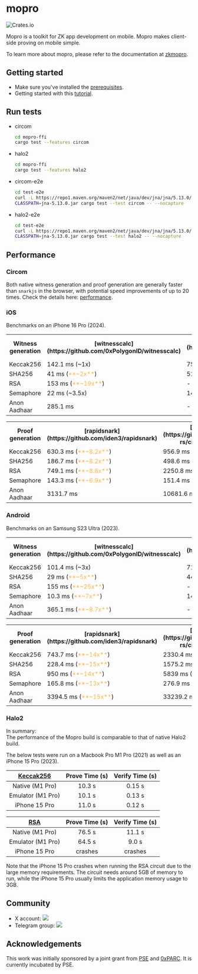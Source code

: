# mopro

![Crates.io](https://img.shields.io/crates/v/mopro-ffi?label=mopro-ffi&style=flat-square)

Mopro is a toolkit for ZK app development on mobile. Mopro makes client-side proving on mobile simple.

To learn more about mopro, please refer to the documentation at [zkmopro](https://zkmopro.org/docs/intro).

## Getting started

-   Make sure you've installed the [prerequisites](https://zkmopro.org/docs/prerequisites).
-   Getting started with this [tutorial](https://zkmopro.org/docs/getting-started).

## Run tests

-   circom
    ```sh
    cd mopro-ffi
    cargo test --features circom
    ```
-   halo2
    ```sh
    cd mopro-ffi
    cargo test --features halo2
    ```
-   circom-e2e
    ```sh
    cd test-e2e
    curl -L https://repo1.maven.org/maven2/net/java/dev/jna/jna/5.13.0/jna-5.13.0.jar -o jna-5.13.0.jar
    CLASSPATH=jna-5.13.0.jar cargo test --test circom -- --nocapture
    ```
-   halo2-e2e
    ```sh
    cd test-e2e
    curl -L https://repo1.maven.org/maven2/net/java/dev/jna/jna/5.13.0/jna-5.13.0.jar -o jna-5.13.0.jar
    CLASSPATH=jna-5.13.0.jar cargo test --test halo2 -- --nocapture
    ```

## Performance

### Circom

Both native witness generation and proof generation are generally faster than `snarkjs` in the browser, with potential speed improvements of up to 20 times.
Check the details here: [performance](https://zkmopro.org/docs/performance).

### iOS

Benchmarks on an iPhone 16 Pro (2024).

<table>
  <tr>
    <th>Witness generation</th>
    <th>[witnesscalc](https://github.com/0xPolygonID/witnesscalc)</th>
    <th>[circom-witnesscalc](https://github.com/iden3/circom-witnesscalc)</th>
    <th>[wasmer](https://github.com/arkworks-rs/circom-compat)</th>
    <th>[w2c](https://github.com/vimwitch/rust-witness)</th>
    <th>[snarkjs](https://github.com/iden3/snarkjs)</th>
  </tr>
  <tr>
    <td>Keccak256</td>
    <td>142.1 ms (~1x)</td>
    <td>75.4 ms (<font color="FFB546">**~2x**</font>)</td>
    <td>287.7 ms (slower)</td>
    <td>140 ms (~1x)</td>
    <td>147.1 ms </td>
  </tr>
  <tr>
    <td>SHA256</td>
    <td>41 ms (<font color="FFB546">**~2x**</font>)</td>
    <td>51.3 ms (~1.7x)</td>
    <td>171.3  ms (slower)</td>
    <td>93.9 ms (~1x)</td>
    <td>91.8 ms </td>
  </tr>
  <tr>
    <td>RSA</td>
    <td>153 ms (<font color="FFB546">**~19x**</font>)</td>
    <td>-</td>
    <td>2937.5 ms (~1x)</td>
    <td>2312.3 ms (~1.2x)</td>
    <td>2979.5 ms </td>
  </tr>
  <tr>
    <td>Semaphore</td>
    <td>22 ms (~3.5x)</td>
    <td>14.6 ms (<font color="FFB546">**~5.3x**</font>)</td>
    <td>266.5 ms (slower)</td>
    <td>38.9 ms (~2x)</td>
    <td>77.6 ms</td>
  </tr>
  <tr>
    <td>Anon Aadhaar</td>
    <td>285.1 ms</td>
    <td>-</td>
    <td>3284.7 ms</td>
    <td>1490.8 ms</td>
    <td>-</td>
  </tr>
</table>

<table>
  <tr>
    <th>Proof generation</th>
    <th>[rapidsnark](https://github.com/iden3/rapidsnark)</th>
    <th>[ark-works](https://github.com/arkworks-rs/circom-compat)</th>
    <th>[snarkjs](https://github.com/iden3/snarkjs)</th>
  </tr>
  <tr>
    <td>Keccak256</td>
    <td>630.3 ms (<font color="FFB546">**~8.2x**</font>)</td>
    <td>956.9 ms (~5.4x)</td>
    <td>5182.1 ms</td>
  </tr>
  <tr>
    <td>SHA256</td>
    <td>186.7 ms (<font color="FFB546">**~8.2x**</font>)</td>
    <td>498.6 ms (~3x)</td>
    <td>1487  ms</td>
  </tr>
  <tr>
    <td>RSA</td>
    <td>749.1 ms (<font color="FFB546">**~8.8x**</font>)</td>
    <td>2250.8 ms (~3x)</td>
    <td>6604.5 ms</td>
  </tr>
  <tr>
    <td>Semaphore</td>
    <td>143.3 ms (<font color="FFB546">**~6.9x**</font>)</td>
    <td>151.4 ms (~6.6x)</td>
    <td>1001.6 ms</td>
  </tr>
  <tr>
    <td>Anon Aadhaar</td>
    <td>3131.7 ms</td>
    <td>10681.6 ms</td>
    <td>-</td>
  </tr>
</table>

### Android

Benchmarks on an Samsung S23 Ultra (2023).

<table>
  <tr>
    <th>Witness generation</th>
    <th>[witnesscalc](https://github.com/0xPolygonID/witnesscalc)</th>
    <th>[circom-witnesscalc](https://github.com/iden3/circom-witnesscalc)</th>
    <th>[wasmer](https://github.com/arkworks-rs/circom-compat)</th>
    <th>[w2c](https://github.com/vimwitch/rust-witness)</th>
    <th>[snarkjs](https://github.com/iden3/snarkjs)</th>
  </tr>
  <tr>
    <td>Keccak256</td>
    <td>101.4 ms (~3x)</td>
    <td>71 ms (<font color="FFB546">**~4x**</font>)</td>
    <td>507.3 ms (slower)</td>
    <td>210.5 ms (~1.3x)</td>
    <td>292.3 ms</td>
  </tr>
  <tr>
    <td>SHA256</td>
    <td>29 ms (<font color="FFB546">**~5x**</font>)</td>
    <td>44 ms (~3.5x)</td>
    <td>271.6 ms (slower)</td>
    <td>106.9 ms (~1.4x)</td>
    <td>157.9 ms</td>
  </tr>
  <tr>
    <td>RSA</td>
    <td>155 ms (<font color="FFB546">**~25x**</font>)</td>
    <td>-</td>
    <td>4723 ms (slower)</td>
    <td>3751 ms (~1x)</td>
    <td>3958 ms</td>
  </tr>
  <tr>
    <td>Semaphore</td>
    <td>10.3 ms (<font color="FFB546">**~7x**</font>)</td>
    <td>14.7 ms (~5x)</td>
    <td>416.9 ms (slower)</td>
    <td>32.8 ms (~2x)</td>
    <td>74.1 ms</td>
  </tr>
  <tr>
    <td>Anon Aadhaar</td>
    <td>365.1 ms (<font color="FFB546">**~8.7x**</font>)</td>
    <td>-</td>
    <td>5359.6 ms (slower)</td>
    <td>2716.4 ms (~1.1x)</td>
    <td>3207.5 ms</td>
  </tr>
</table>

<table>
  <tr>
    <th>Proof generation</th>
    <th>[rapidsnark](https://github.com/iden3/rapidsnark)</th>
    <th>[ark-works](https://github.com/arkworks-rs/circom-compat)</th>
    <th>[snarkjs](https://github.com/iden3/snarkjs)</th>
  </tr>
  <tr>
    <td>Keccak256</td>
    <td>743.7 ms (<font color="FFB546">**~14x**</font>)</td>
    <td>2330.4 ms (~4.7x)</td>
    <td>11096.4 ms</td>
  </tr>
  <tr>
    <td>SHA256</td>
    <td>228.4 ms (<font color="FFB546">**~15x**</font>) </td>
    <td>1575.2 ms (~2x)</td>
    <td>3514.8 ms</td>
  </tr>
  <tr>
    <td>RSA</td>
    <td>950 ms (<font color="FFB546">**~14x**</font>)</td>
    <td>5839 ms (~2.3x)</td>
    <td>13442 ms</td>
  </tr>
  <tr>
    <td>Semaphore</td>
    <td>165.8 ms (<font color="FFB546">**~13x**</font>)</td>
    <td>276.9 ms (~7.7x)</td>
    <td>2146 ms</td>
  </tr>
  <tr>
    <td>Anon Aadhaar</td>
    <td>3394.5 ms (<font color="FFB546">**~15x**</font>)</td>
    <td>33239.2 ms (~1.5x)</td>
    <td>51546.3 ms</td>
  </tr>
</table>

### Halo2

In summary: <br/>
The performance of the Mopro build is comparable to that of native Halo2 build. <br/>

The below tests were run on a Macbook Pro M1 Pro (2021) as well as an iPhone 15 Pro (2023).

| [Keccak256](https://github.com/ElusAegis/halo2-keccak-stable.git) | Prove Time (s) | Verify Time (s) |
| :---------------------------------------------------------------: | :------------: | :-------------: |
|                          Native (M1 Pro)                          |     10.3 s     |     0.15 s      |
|                         Emulator (M1 Pro)                         |     10.1 s     |     0.13 s      |
|                           iPhone 15 Pro                           |     11.0 s     |     0.12 s      |

| [RSA](https://github.com/ElusAegis/halo2-rsa-mopro.git) | Prove Time (s) | Verify Time (s) |
| :-----------------------------------------------------: | :------------: | :-------------: |
|                     Native (M1 Pro)                     |     76.5 s     |     11.1 s      |
|                    Emulator (M1 Pro)                    |     64.5 s     |      9.0 s      |
|                      iPhone 15 Pro                      |    crashes     |     crashes     |

Note that the iPhone 15 Pro crashes when running the RSA circuit due to the large memory requirements. The circuit needs
around 5GB of memory to run, while the iPhone 15 Pro usually limits the application memory usage to 3GB.

## Community

-   X account: <a href="https://twitter.com/zkmopro"><img src="https://img.shields.io/twitter/follow/zkmopro?style=flat-square&logo=x&label=zkmopro"></a>
-   Telegram group: <a href="https://t.me/zkmopro"><img src="https://img.shields.io/badge/telegram-@zkmopro-blue.svg?style=flat-square&logo=telegram"></a>

## Acknowledgements

This work was initially sponsored by a joint grant from [PSE](https://pse.dev/) and [0xPARC](https://0xparc.org/). It is currently incubated by PSE.
